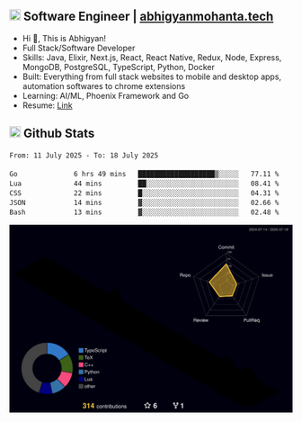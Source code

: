 ## <img src="https://media.giphy.com/media/v1.Y2lkPTc5MGI3NjExNjBuMTFuMDMxcjR0OXp2Zjk5Z3A2ajkzYWpiaDFmdWJhZzY2anM1MCZlcD12MV9naWZzX3NlYXJjaCZjdD1n/UcK7JalnjCz0k/giphy.gif" width="20" height="20" /> Software Engineer | [abhigyanmohanta.tech](https://abhigyanmohanta.tech)


- Hi 👋, This is Abhigyan!
- Full Stack/Software Developer
- Skills: Java, Elixir, Next.js, React, React Native, Redux, Node, Express, MongoDB, PostgreSQL, TypeScript, Python, Docker
- Built: Everything from full stack websites to mobile and desktop apps, automation softwares to chrome extensions
- Learning: AI/ML, Phoenix Framework and Go
- Resume: [Link](https://abhigyan-mohanta.github.io/resume/)


## <img src="https://media.giphy.com/media/v1.Y2lkPTc5MGI3NjExOTVzbjE3Z3F6bDhrNGtzYWpiODJkeTRhcHRqN3MwaGV2cTZ3ajR3eCZlcD12MV9naWZzX3NlYXJjaCZjdD1n/o0vwzuFwCGAFO/giphy.gif" width="20" height="20" /> Github Stats
<!--START_SECTION:waka-->

```txt
From: 11 July 2025 - To: 18 July 2025

Go              6 hrs 49 mins   ███████████████████▒░░░░░   77.11 %
Lua             44 mins         ██░░░░░░░░░░░░░░░░░░░░░░░   08.41 %
CSS             22 mins         █░░░░░░░░░░░░░░░░░░░░░░░░   04.31 %
JSON            14 mins         ▓░░░░░░░░░░░░░░░░░░░░░░░░   02.66 %
Bash            13 mins         ▓░░░░░░░░░░░░░░░░░░░░░░░░   02.48 %
```

<!--END_SECTION:waka-->
![](./profile-3d-contrib/profile-night-rainbow.svg)
